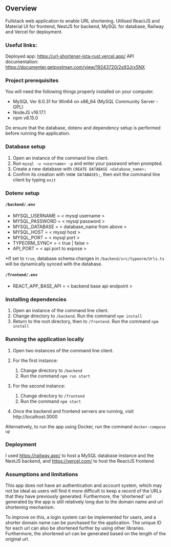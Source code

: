 ## Overview

Fullstack web application to enable URL shortening. Utilised ReactJS and Material UI for frontend, NestJS for backend, MySQL for database, Railway and Vercel for deployment. 

### Useful links: 
Deployed app: https://url-shortener-iota-rust.vercel.app/
API documentation: https://documenter.getpostman.com/view/19243720/2s93Jrx5NX

### Project prerequisites 

You will need the following things properly installed on your computer.
* MySQL Ver 8.0.31 for Win64 on x86_64 (MySQL Community Server - GPL)
* NodeJS v16.17.1
* npm v8.15.0

Do ensure that the database, dotenv and dependency setup is performed before running the application.

### Database setup
1. Open an instance of the command line client. 
2. Run `mysql -u <username> -p` and enter your password when prompted.
3. Create a new database with `CREATE DATABASE <database_name>;`
4. Confirm its creation with `SHOW DATABASES;`, then exit the command line client by typing `exit`

### Dotenv setup

#### `/backend/.env`
* MYSQL_USERNAME = < mysql username >
* MYSQL_PASSWORD = < mysql password >
* MYSQL_DATABASE = < database_name from above >
* MYSQL_HOST = < mysql host >
* MYSQL_PORT = < mysql port >
* TYPEORM_SYNC* = < true | false >
* API_PORT = < api port to expose >

*If set to `true`, database schema changes in `/backend/src/typeorm/Urls.ts` will be dynamically synced with the database. 

#### `/frontend/.env`
* REACT_APP_BASE_API = < backend base api endpoint >

### Installing dependencies
1. Open an instance of the command line client.
2. Change directory to `/backend`. Run the command `npm install`
3. Return to the root directory, then to `/frontend`. Run the command `npm install`

### Running the application locally
1. Open two instances of the command line client.
2. For the first instance:
	1. Change directory to `/backend`
	2. Run the command `npm run start`
3. For the second instance:
	1. Change directory to `/frontend`
	2. Run the command `npm start`

4. Once the backend and frontend servers are running, visit http://localhost:3000

Alternatively, to run the app using Docker, run the command `docker-compose up`

### Deployment
I used https://railway.app/ to host a MySQL database instance and the NestJS backend, and https://vercel.com/ to host the ReactJS frontend.

### Assumptions and limitations
This app does not have an authentication and account system, which may not be ideal as users will find it more difficult to keep a record of the URLs that they have previously generated. Furthermore, the 'shortened' url generated by the app is still relatively long due to the domain name and url shortening mechanism.

To improve on this, a login system can be implemented for users, and a shorter domain name can be purchased for the application. The unique ID for each url can also be shortened further by using other libraries. Furthermore, the shortened url can be generated based on the length of the original url.

